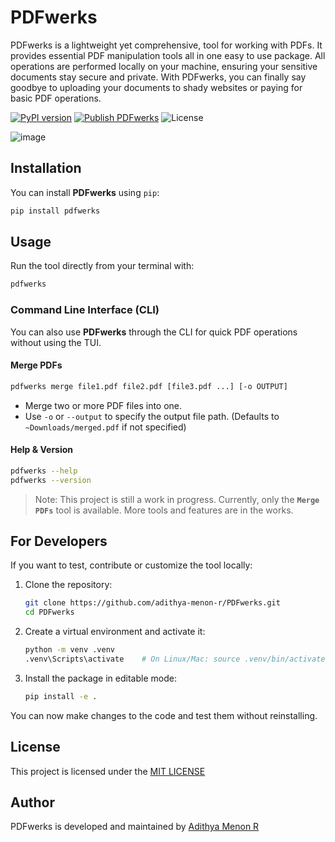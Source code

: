 # PDFwerks
PDFwerks is a lightweight yet comprehensive, tool for working with PDFs. It provides essential PDF manipulation tools all in one easy to use package. All operations are performed locally on your machine, ensuring your sensitive documents stay secure and private. With PDFwerks, you can finally say goodbye to uploading your documents to shady websites or paying for basic PDF operations.

[![PyPI version](https://img.shields.io/pypi/v/pdfwerks.svg)](https://pypi.org/project/pdfwerks/)
[![Publish PDFwerks](https://github.com/adithya-menon-r/PDFwerks/actions/workflows/publish.yaml/badge.svg)](https://github.com/adithya-menon-r/PDFwerks/actions/workflows/publish.yaml)
![License](https://img.shields.io/github/license/adithya-menon-r/PDFwerks)

![image](https://github.com/user-attachments/assets/b1cd1797-3436-4dfb-83f0-ad70eb85e5fa)

## Installation
You can install **PDFwerks** using `pip`:
```bash
pip install pdfwerks
```

## Usage
Run the tool directly from your terminal with:
```bash
pdfwerks
```

### Command Line Interface (CLI)
You can also use **PDFwerks** through the CLI for quick PDF operations without using the TUI.

#### Merge PDFs
```bash
pdfwerks merge file1.pdf file2.pdf [file3.pdf ...] [-o OUTPUT]
```
- Merge two or more PDF files into one.
- Use `-o` or `--output` to specify the output file path. (Defaults to `~Downloads/merged.pdf` if not specified)

#### Help & Version
```bash
pdfwerks --help
pdfwerks --version
```

> Note: This project is still a work in progress. Currently, only the **`Merge PDFs`** tool is available. More tools and features are in the works. 

## For Developers
If you want to test, contribute or customize the tool locally:

1. Clone the repository:

    ```bash
    git clone https://github.com/adithya-menon-r/PDFwerks.git
    cd PDFwerks
    ```

2. Create a virtual environment and activate it:

    ```bash
    python -m venv .venv
    .venv\Scripts\activate    # On Linux/Mac: source .venv/bin/activate
    ```

3. Install the package in editable mode:

    ```bash
    pip install -e .
    ```

You can now make changes to the code and test them without reinstalling.

## License
This project is licensed under the [MIT LICENSE](LICENSE)

## Author
PDFwerks is developed and maintained by [Adithya Menon R](https://github.com/adithya-menon-r)
